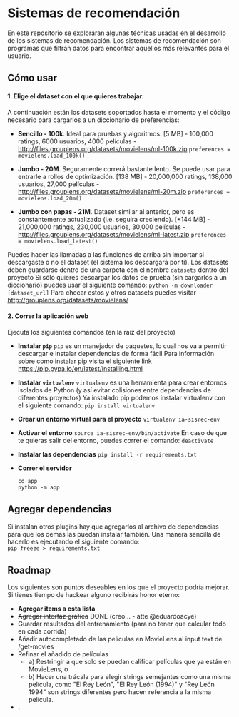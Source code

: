 Sistemas de recomendación
==========

En este repositorio se exploraran algunas técnicas usadas en el desarrollo de los sistemas de recomendación.
Los sistemas de recomendación son programas que filtran datos para encontrar aquellos más relevantes para el usuario.

## Cómo usar
#### 1. Elige el dataset con el que quieres trabajar. 

A continuación están los datasets soportados hasta el momento y el código necesario para cargarlos a un diccionario de preferencias: 

- **Sencillo - 100k**. Ideal para pruebas y algoritmos. 
    [5 MB] - 100,000 ratings, 6000 usuarios, 4000 películas - http://files.grouplens.org/datasets/movielens/ml-100k.zip
    `preferences = movielens.load_100k()`
 
- **Jumbo - 20M**. Seguramente correrá bastante lento. Se puede usar para entrarle a rollos de optimización. 
    [138 MB] - 20,000,000 ratings, 138,000 usuarios, 27,000 películas - http://files.grouplens.org/datasets/movielens/ml-20m.zip
    `preferences = movielens.load_20m()`
 
- **Jumbo con papas - 21M**. Dataset similar al anterior, pero es constantemente actualizado (i.e. seguira creciendo). 
    [+144 MB] - 21,000,000 ratings, 230,000 usuarios, 30,000 películas - http://files.grouplens.org/datasets/movielens/ml-latest.zip
    `preferences = movielens.load_latest()`
 
Puedes hacer las llamadas a las funciones de arriba sin importar si descargaste o no el dataset (el sistema los descargará por ti).
Los datasets deben guardarse dentro de una carpeta con el nombre `datasets` dentro del proyecto
Si sólo quieres descargar los datos de prueba (sin cargarlos a un diccionario) puedes usar el siguiente comando:   `python -m downloader [dataset_url]` 
Para checar estos y otros datasets puedes visitar http://grouplens.org/datasets/movielens/

#### 2. Correr la aplicación web

Ejecuta los siguientes comandos (en la raíz del proyecto)
- **Instalar `pip`**
  `pip` es un manejador de paquetes, lo cual nos va a permitir descargar e instalar dependencias de forma fácil
  Para información sobre como instalar pip visita el siguiente link https://pip.pypa.io/en/latest/installing.html 
   
- **Instalar `virtualenv`** 
 `virtualenv` es una herramienta para crear entornos isolados de Python (y así evitar colisiones entre dependencias de diferentes proyectos)
  Ya instalado pip podemos instalar virtualenv con el siguiente comando: 
  `pip install virtualenv` 
  
- **Crear un entorno virtual para el proyecto**
    `virtualenv ia-sisrec-env`

- **Activar el entorno**
    `source ia-sisrec-env/bin/activate`
    En caso de que te quieras salir del entorno, puedes correr el comando: `deactivate` 

- **Instalar las dependencias** 
    `pip install -r requirements.txt` 
    
- **Correr el servidor**
    ```
    cd app
    python -m app
    ```
 

## Agregar dependencias
Si instalan otros plugins hay que agregarlos al archivo de dependencias para que los demas las puedan instalar también.
Una manera sencilla de hacerlo es ejecutando el siguiente comando:  
    ```
    pip freeze > requirements.txt
    ```


## Roadmap
Los siguientes son puntos deseables en los que el proyecto podría mejorar. Si tienes tiempo de hackear alguno recibirás honor eterno:

- **Agregar items a esta lista**
- ~~Agregar interfáz gráfica~~ DONE (creo... - atte @eduardoacye)
- Guardar resultados del entrenamiento (para no tener que calcular todo en cada corrida)
- Añadir autocompletado de las películas en MovieLens al input text de /get-movies
- Refinar el añadido de películas
  - a) Restringir a que solo se puedan calificar películas que ya están en MovieLens, o
  - b) Hacer una trácala para elegir strings semejantes como una misma película, como "El Rey León", "El Rey León (1994)" y "Rey León 1994" son strings diferentes pero hacen referencia a la misma película.
- .
